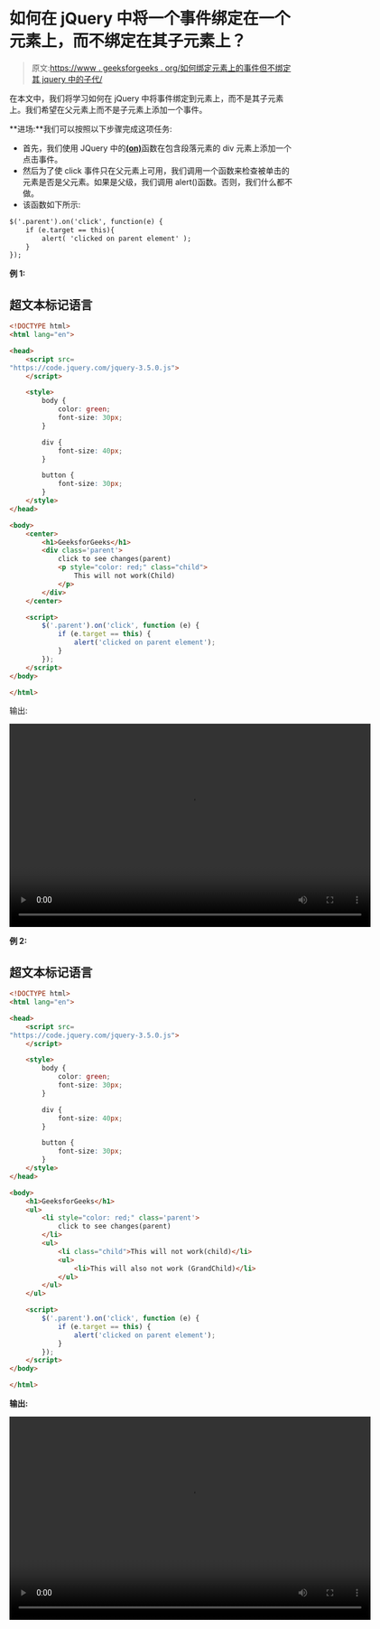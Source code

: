 # 如何在 jQuery 中将一个事件绑定在一个元素上，而不绑定在其子元素上？

> 原文:[https://www . geeksforgeeks . org/如何绑定元素上的事件但不绑定其 jquery 中的子代/](https://www.geeksforgeeks.org/how-to-bind-an-event-on-an-element-but-not-on-its-children-in-jquery/)

在本文中，我们将学习如何在 jQuery 中将事件绑定到元素上，而不是其子元素上。我们希望在父元素上而不是子元素上添加一个事件。

**进场:**我们可以按照以下步骤完成这项任务:

*   首先，我们使用 JQuery 中的[**(on)**](https://www.geeksforgeeks.org/jquery-on-with-examples/)函数在包含段落元素的 div 元素上添加一个点击事件。
*   然后为了使 click 事件只在父元素上可用，我们调用一个函数来检查被单击的元素是否是父元素。如果是父级，我们调用 alert()函数。否则，我们什么都不做。
*   该函数如下所示:

```html
$('.parent').on('click', function(e) {
    if (e.target == this){
        alert( 'clicked on parent element' );
    }
});
```

**例 1:**

## 超文本标记语言

```html
<!DOCTYPE html>
<html lang="en">

<head>
    <script src=
"https://code.jquery.com/jquery-3.5.0.js">
    </script>

    <style>
        body {
            color: green;
            font-size: 30px;
        }

        div {
            font-size: 40px;
        }

        button {
            font-size: 30px;
        }
    </style>
</head>

<body>
    <center>
        <h1>GeeksforGeeks</h1>
        <div class='parent'>
            click to see changes(parent)
            <p style="color: red;" class="child">
                This will not work(Child)
            </p>
        </div>
    </center>

    <script>
        $('.parent').on('click', function (e) {
            if (e.target == this) {
                alert('clicked on parent element');
            }
        });
    </script>
</body>

</html>
```

输出:

<video class="wp-video-shortcode" id="video-621732-1" width="640" height="360" preload="metadata" controls=""><source type="video/mp4" src="https://media.geeksforgeeks.org/wp-content/uploads/20210527172836/bandicam-2021-05-27-17-26-32-026.mp4?_=1">[https://media.geeksforgeeks.org/wp-content/uploads/20210527172836/bandicam-2021-05-27-17-26-32-026.mp4](https://media.geeksforgeeks.org/wp-content/uploads/20210527172836/bandicam-2021-05-27-17-26-32-026.mp4)</video>

**例 2:**

## 超文本标记语言

```html
<!DOCTYPE html>
<html lang="en">

<head>
    <script src=
"https://code.jquery.com/jquery-3.5.0.js">
    </script>

    <style>
        body {
            color: green;
            font-size: 30px;
        }

        div {
            font-size: 40px;
        }

        button {
            font-size: 30px;
        }
    </style>
</head>

<body>
    <h1>GeeksforGeeks</h1>
    <ul>
        <li style="color: red;" class='parent'>
            click to see changes(parent)
        </li>
        <ul>
            <li class="child">This will not work(child)</li>
            <ul>
                <li>This will also not work (GrandChild)</li>
            </ul>
        </ul>
    </ul>

    <script>
        $('.parent').on('click', function (e) {
            if (e.target == this) {
                alert('clicked on parent element');
            }
        });
    </script>
</body>

</html>
```

**输出:**

<video class="wp-video-shortcode" id="video-621732-2" width="640" height="360" preload="metadata" controls=""><source type="video/mp4" src="https://media.geeksforgeeks.org/wp-content/uploads/20210611194100/bandicam-2021-06-11-19-39-34-052.mp4?_=2">[https://media.geeksforgeeks.org/wp-content/uploads/20210611194100/bandicam-2021-06-11-19-39-34-052.mp4](https://media.geeksforgeeks.org/wp-content/uploads/20210611194100/bandicam-2021-06-11-19-39-34-052.mp4)</video>